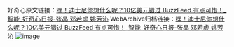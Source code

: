 好奇心原文链接：[嘿！迪士尼你想什么呢？10亿美元错过 BuzzFeed 有点可惜！_智能_好奇心日报-张晶 邓若虚 姚芳沁](https://www.qdaily.com/articles/32.html)
WebArchive归档链接：[嘿！迪士尼你想什么呢？10亿美元错过 BuzzFeed 有点可惜！_智能_好奇心日报-张晶 邓若虚 姚芳沁](http://web.archive.org/web/20170904224014/http://www.qdaily.com/articles/32.html)
![image](http://ww3.sinaimg.cn/large/007d5XDply1g3v2t5lptsj30u06vpx6q)